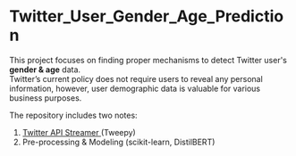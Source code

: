 # Twitter_User_Gender_Age_Prediction

This project focuses on finding proper mechanisms to detect Twitter user's **gender & age** data.        
Twitter’s current policy does not require users to reveal any personal information, however, user demographic data is valuable for various business purposes.

The repository includes two notes: 
  1. [Twitter API Streamer ](https://github.com/LLT9798/Twitter_Demography_Prediction/blob/master/Liam_TwitterApp.ipynb) (Tweepy)
  2. Pre-processing & Modeling (scikit-learn, DistilBERT)



